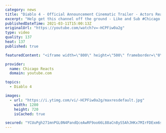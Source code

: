 ```yaml
---
category: news
title: "Diablo 4 - Official Announcement Cinematic Trailer - Actors React"
excerpt: "Help get this channel off the ground - Like and Sub #Chicago #Blind #React."
publishedDateTime: 2021-03-11T15:00:13Z
originalUrl: "https://youtube.com/watch?v=-HCPFiw0a2g"
type: video
quality: 137
heat: 137
published: true

featuredContent: "<iframe width=\"800\" height=\"500\" frameborder=\"0\" src=\"https://www.youtube.com/embed/-HCPFiw0a2g\" allow=\"accelerometer; autoplay; encrypted-media; gyroscope; picture-in-picture\" allowfullscreen></iframe>"

provider:
  name: Chicago Reacts
  domain: youtube.com

topics:
  - Diablo 4

images:
  - url: "https://i.ytimg.com/vi/-HCPFiw0a2g/maxresdefault.jpg"
    width: 1280
    height: 720
    isCached: true

secured: "YCUuPgh271mnPGL0N4PandQceAwRF9oo66L88aCn8yS5AhJHKx7MIrFDExm6sSfXknMydT2A3p5NBKHFL/HKjW6/nveDVDOOivK7OhSjd8tU8zTydeHvvCRWv9CevXYQ+e2IAtKhfjP9Dp2p50lYMUIY2Z9BgtTqZbkW1SMY55iYft2xep1c2ggRtmgnR/KEvfEU8Louus/V4I4ZRgoPR4mBTAK5Pz1O1LLP42zCI7L8IzFWttjHRLqPnqudYz8zMrTBAEH9kHHFE0LII+6Iw/xvI6VscAdQdw2du+3uBTKHcroyeEaPWFYee8MvPZdzWlCMBIXtExa7xS1hWxnuecbjNBQTVdav0VGt6Sz+Drqi/RnpoufB8RLri9Gv3TUa2kXAwSZhAElLyU3oYRIicgYr8L607rW/bKw2JRZQ3nnJvlYIMABBiZQ2vKZCwR2C;VHIcwjpqQAL7/IoZW0rqxQ=="
---
```


